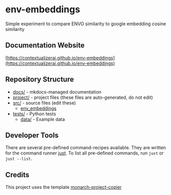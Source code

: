 
# env-embeddings

Simple experiment to compare ENVO similarity to google embedding cosine similarity 

## Documentation Website

[https://contextualizerai.github.io/env-embeddings](https://contextualizerai.github.io/env-embeddings)

## Repository Structure

* [docs/](docs/) - mkdocs-managed documentation
* [project/](project/) - project files (these files are auto-generated, do not edit)
* [src/](src/) - source files (edit these)
  * [env_embeddings](src/env_embeddings)
* [tests/](tests/) - Python tests
  * [data/](tests/data) - Example data

## Developer Tools

There are several pre-defined command-recipes available.
They are written for the command runner [just](https://github.com/casey/just/). To list all pre-defined commands, run `just` or `just --list`.

## Credits

This project uses the template [monarch-project-copier](https://github.com/monarch-initiative/monarch-project-copier)
